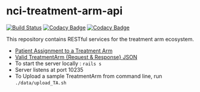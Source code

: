 nci-treatment-arm-api
=======================
[![Build Status](https://travis-ci.org/CBIIT/nci-treatment-arm-api.svg?branch=master)](https://travis-ci.org/CBIIT/nci-treatment-arm-api)
[![Codacy Badge](https://api.codacy.com/project/badge/Grade/9b8f1eee12bd4476af29d4f7442ba2e7)](https://www.codacy.com/app/FNLCR/nci-treatment-arm-api?utm_source=github.com&utm_medium=referral&utm_content=CBIIT/nci-treatment-arm-api&utm_campaign=badger)
[![Codacy Badge](https://api.codacy.com/project/badge/Coverage/9b8f1eee12bd4476af29d4f7442ba2e7)](https://www.codacy.com/app/FNLCR/nci-treatment-arm-api?utm_source=github.com&utm_medium=referral&utm_content=CBIIT/nci-treatment-arm-api&utm_campaign=Badge_Coverage)

This repository contains RESTful services for the treatment arm ecosystem.

* [Patient Assignment to a Treatment Arm](https://docs.google.com/document/d/15eCztKsO7_PtS5PTYVoPzPZHxZWtFnZlTHNoOVz220s/edit?usp=sharing)
* [Valid TreatmentArm {Request & Response} JSON](https://docs.google.com/document/d/14xYjrcCNEewLQXO2wtGyUpoxZgOQe2aa0ZTEeKwu4Tw/edit#heading=h.9ljk785zp3lm)
* To start the server locally : `rails s`
* Server listens at port 10235
* To Upload a sample TreatmentArm from command line, run `./data/upload_TA.sh`


